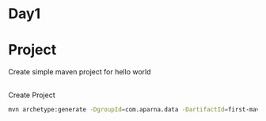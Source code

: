 # Day1

# Project
Create simple maven project for hello world

##
Create Project

```bash
mvn archetype:generate -DgroupId=com.aparna.data -DartifactId=first-maven-app3 -DarchetypeArtifactId=maven-archetype-quickstart -DinteractiveMode=false
```